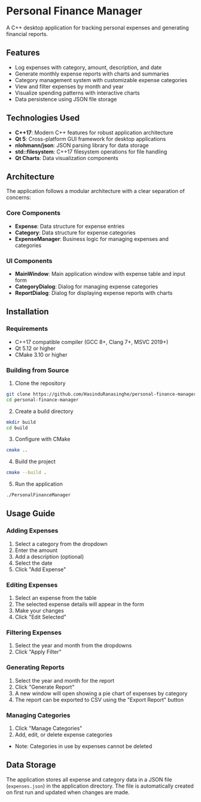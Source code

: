 # Personal Finance Manager

A C++ desktop application for tracking personal expenses and generating financial reports.

## Features

- Log expenses with category, amount, description, and date
- Generate monthly expense reports with charts and summaries
- Category management system with customizable expense categories
- View and filter expenses by month and year
- Visualize spending patterns with interactive charts
- Data persistence using JSON file storage

## Technologies Used

- **C++17**: Modern C++ features for robust application architecture
- **Qt 5**: Cross-platform GUI framework for desktop applications
- **nlohmann/json**: JSON parsing library for data storage
- **std::filesystem**: C++17 filesystem operations for file handling
- **Qt Charts**: Data visualization components

## Architecture

The application follows a modular architecture with a clear separation of concerns:

### Core Components

- **Expense**: Data structure for expense entries
- **Category**: Data structure for expense categories
- **ExpenseManager**: Business logic for managing expenses and categories

### UI Components

- **MainWindow**: Main application window with expense table and input form
- **CategoryDialog**: Dialog for managing expense categories
- **ReportDialog**: Dialog for displaying expense reports with charts

## Installation

### Requirements

- C++17 compatible compiler (GCC 8+, Clang 7+, MSVC 2019+)
- Qt 5.12 or higher
- CMake 3.10 or higher

### Building from Source

1. Clone the repository
```bash
git clone https://github.com/HasinduRanasinghe/personal-finance-manager.git
cd personal-finance-manager
```

2. Create a build directory
```bash
mkdir build
cd build
```

3. Configure with CMake
```bash
cmake ..
```

4. Build the project
```bash
cmake --build .
```

5. Run the application
```bash
./PersonalFinanceManager
```

## Usage Guide

### Adding Expenses

1. Select a category from the dropdown
2. Enter the amount
3. Add a description (optional)
4. Select the date
5. Click "Add Expense"

### Editing Expenses

1. Select an expense from the table
2. The selected expense details will appear in the form
3. Make your changes
4. Click "Edit Selected"

### Filtering Expenses

1. Select the year and month from the dropdowns
2. Click "Apply Filter"

### Generating Reports

1. Select the year and month for the report
2. Click "Generate Report"
3. A new window will open showing a pie chart of expenses by category
4. The report can be exported to CSV using the "Export Report" button

### Managing Categories

1. Click "Manage Categories"
2. Add, edit, or delete expense categories
- Note: Categories in use by expenses cannot be deleted

## Data Storage

The application stores all expense and category data in a JSON file (`expenses.json`) in the application directory. The file is automatically created on first run and updated when changes are made.
